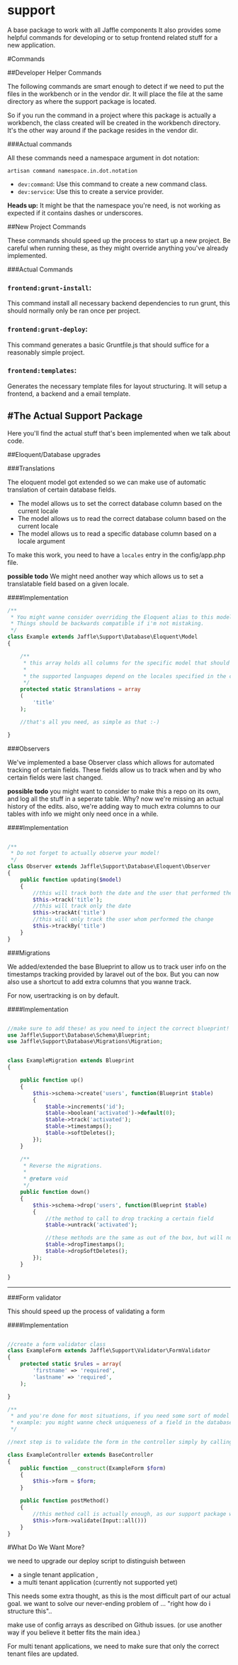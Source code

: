 support
=======

A base package to work with all Jaffle components
It also provides some helpful commands for developing or to setup frontend related stuff for a new application.

#Commands

##Developer Helper Commands

The following commands are smart enough to detect if we need to put the files in the workbench or in the vendor dir.
It will place the file at the same directory as where the support package is located.

So if you run the command in a project where this package is actually a workbench, the class created will be created in the workbench directory.
It's the other way around if the package resides in the vendor dir.

###Actual commands

All these commands need a namespace argument in dot notation:

`artisan command namespace.in.dot.notation`

- `dev:command`: Use this command to create a new command class.
- `dev:service`: Use this to create a service provider.

**Heads up:** It might be that the namespace you're need, is not working as expected if it contains dashes or underscores.

##New Project Commands

These commands should speed up the process to start up a new project.
Be careful when running these, as they might override anything you've already implemented.

###Actual Commands

### `frontend:grunt-install`:

This command install all necessary backend dependencies to run grunt, this should normally only be ran once per project.

### `frontend:grunt-deploy`:

This command generates a basic Gruntfile.js that should suffice for a reasonably simple project.


### `frontend:templates`:

Generates the necessary template files for layout structuring. It will setup a frontend, a backend and a email template.


#The Actual Support Package
----

Here you'll find the actual stuff that's been implemented when we talk about code.

##Eloquent/Database upgrades

###Translations

The eloquent model got extended so we can make use of automatic translation of certain database fields.

- The model allows us to set the correct database column based on the current locale
- The model allows us to read the correct database column based on the current locale
- The model allows us to read a specific database column based on a locale argument

To make this work, you need to have a `locales` entry in the config/app.php file.

**possible todo**
We might need another way which allows us to set a translatable field based on a given locale.

####Implementation

```php
/**
 * You might wanne consider overriding the Eloquent alias to this model
 * Things should be backwards compatible if i'm not mistaking.
 */
class Example extends Jaffle\Support\Database\Eloquent\Model
{

    /**
     * this array holds all columns for the specific model that should be translatable
     *
     * the supported languages depend on the locales specified in the config files by app.locales field
     */
    protected static $translations = array
    (
        'title'
    );

    //that's all you need, as simple as that :-)

}
```

###Observers

We've implemented a base Observer class which allows for automated tracking of certain fields.
These fields allow us to track when and by who certain fields were last changed.

**possible todo**
you might want to consider to make this a repo on its own, and log all the stuff in a seperate table.
Why?
now we're missing an actual history of the edits.
also, we're adding way to much extra columns to our tables with info we might only need once in a while.

####Implementation

```php

/**
 * Do not forget to actually observe your model!
 */
class Observer extends Jaffle\Support\Database\Eloquent\Observer
{
    public function updating($model)
    {
        //this will track both the date and the user that performed the change
        $this->track('title');
        //this will track only the date
        $this->trackAt('title')
        //this will only track the user whom performed the change
        $this->trackBy('title')
    }
}

```

###Migrations

We added/extended the base Blueprint to allow us to track user info on the timestamps tracking provided by laravel out of the box.
But you can now also use a shortcut to add extra columns that you wanne track.

For now, usertracking is on by default.

####Implementation

```php

//make sure to add these! as you need to inject the correct blueprint!
use Jaffle\Support\Database\Schema\Blueprint;
use Jaffle\Support\Database\Migrations\Migration;


class ExampleMigration extends Blueprint
{

	public function up()
	{
		$this->schema->create('users', function(Blueprint $table)
        {
            $table->increments('id');
            $table->boolean('activated')->default(0);
            $table->track('activated');
            $table->timestamps();
            $table->softDeletes();
        });
	}

	/**
	 * Reverse the migrations.
	 *
	 * @return void
	 */
	public function down()
	{
		$this->schema->drop('users', function(Blueprint $table)
        {
            //the method to call to drop tracking a certain field
            $table->untrack('activated');

            //these methods are the same as out of the box, but will now also drop our additional columns
            $table->dropTimestamps();
            $table->dropSoftDeletes();
        });
	}

}
```

---


###Form validator

This should speed up the process of validating a form

####Implementation

```php

//create a form validator class
class ExampleForm extends Jaffle\Support\Validator\FormValidator
{
    protected static $rules = array(
        'firstname' => 'required',
        'lastname' => 'required',
    );

}

/**
 * and you're done for most situations, if you need some sort of model simply inject it into the constructor
 * example: you might wanne check uniqueness of a field in the database, then you'll want to inject the actual model
 */

//next step is to validate the form in the controller simply by calling the validate method

class ExampleController extends BaseController
{
    public function __construct(ExampleForm $form)
    {
        $this->form = $form;
    }

    public function postMethod()
    {
        //this method call is actually enough, as our support package will catch the form exception and redirect back with all the errors
        $this->form->validate(Input::all()))
    }
}

```



#What Do We Want More?

we need to upgrade our deploy script to distinguish between
 - a single tenant application ,
 - a multi tenant application (currently not supported yet)

This needs some extra thought, as this is the most difficult part of our actual goal.
we want to solve our never-ending problem of ... "right how do i structure this"..

make use of config arrays as described on Github issues. (or use another way if you believe it better fits the main idea.)

For multi tenant applications, we need to make sure that only the correct tenant files are updated.

